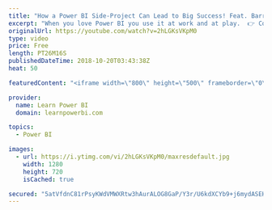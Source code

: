 ```yaml
---
title: "How a Power BI Side-Project Can Lead to Big Success! Feat. Barry Kresch"
excerpt: "When you love Power BI you use it at work and at play.  👉 Connect with Barry: https://www.linkedin.com/in/barrykresch/. 👉 Join the LearnPowerBI Family: https://web.learnpowerbi.com/waitlist-invite/ ================================================ 👉 FREE Power BI Step-by-Step Tutorial http://web.learnpowerbi.com/tutorial"
originalUrl: https://youtube.com/watch?v=2hLGKsVKpM0
type: video
price: Free
length: PT26M16S
publishedDateTime: 2018-10-20T03:43:38Z
heat: 50

featuredContent: "<iframe width=\"800\" height=\"500\" frameborder=\"0\" src=\"https://www.youtube.com/embed/2hLGKsVKpM0\" allow=\"accelerometer; autoplay; encrypted-media; gyroscope; picture-in-picture\" allowfullscreen></iframe>"

provider:
  name: Learn Power BI
  domain: learnpowerbi.com

topics:
  - Power BI

images:
  - url: https://i.ytimg.com/vi/2hLGKsVKpM0/maxresdefault.jpg
    width: 1280
    height: 720
    isCached: true

secured: "5atVfdnC81rPsyKWdVMWXRtw3hAurALOG8GaP/Y3r/U6kdXCYb9+j6mydASEHYmXP/LWvrTVSx7gm8G1/XXWb8wKb2JI3ImDVwrsf68nWEGaXJU9Ska1w0KO5ZdizV7QFWSXjnuM6emxDS2HdsdQ/d/jzEMALyUcbkkTV5Y8Aq0AaBh3JFMyKDEHfCE3AVYnyuCbBc2nqTHgM4qlM75O4ZY2EyeaBioRCZOCfix2q7ppN6K2qCIC6vo5wq5YHORWLOKjt9GO4lpdjdqYpivsUJffC7QYnFGo8iwYfm4jwp2TV2iPXQPqDlSlDwKCM1kMpe+eKO41uNQmNl52P1iR0T6EBFCyn3n0i7tw0t1yaqy8d/DGuih5Um64GezrfcDB5da5qVEErKFDUP+VI88bip/X/mGZBDSu8w6YxjCXAzg=;lbHPCS2wlVtKENKQj1T5PQ=="
---
```


